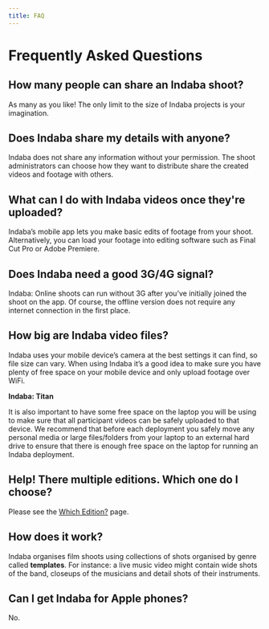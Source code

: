 ```yaml
---
title: FAQ
---
```


# Frequently Asked Questions

## How many people can share an Indaba shoot?

As many as you like! The only limit to the size of Indaba projects is your imagination.

## Does Indaba share my details with anyone?

Indaba does not share any information without your permission. The shoot administrators can choose how they want to distribute share the created videos and footage with others. 

## What can I do with Indaba videos once they're uploaded?
Indaba’s mobile app lets you make basic edits of footage from your shoot. Alternatively, you can load your footage into editing software such as Final Cut Pro or Adobe Premiere.

## Does Indaba need a good 3G/4G signal?
Indaba: Online shoots can run without 3G after you’ve initially joined the shoot on the app. Of course, the offline version does not require any internet connection in the first place. 

## How big are Indaba video files?
Indaba uses your mobile device’s camera at the best settings it can find, so file size can vary. When using Indaba it’s a good idea to make sure you have plenty of free space on your mobile device and only upload footage over WiFi.

**Indaba: Titan**

It is also important to have some free space on the laptop you will be using to make sure that all participant videos can be safely uploaded to that device. We recommend that before each deployment you safely move any personal media or large files/folders from your laptop to an external hard drive to ensure that there is enough free space on the laptop for running an Indaba deployment. 

## Help! There multiple editions. Which one do I choose?

Please see the [Which Edition?](/guide/editions) page.

## **How does it work?**

Indaba organises film shoots using collections of shots organised by genre called **templates**. For instance: a live music video might contain wide shots of the band, closeups of the musicians and detail shots of their instruments.

## **Can I get** Indaba **for Apple phones?**

No.


